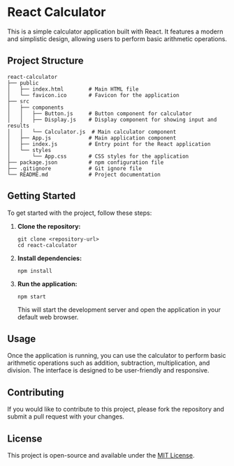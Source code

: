 # React Calculator

This is a simple calculator application built with React. It features a modern and simplistic design, allowing users to perform basic arithmetic operations.

## Project Structure

```
react-calculator
├── public
│   ├── index.html        # Main HTML file
│   └── favicon.ico       # Favicon for the application
├── src
│   ├── components
│   │   ├── Button.js     # Button component for calculator
│   │   ├── Display.js    # Display component for showing input and results
│   │   └── Calculator.js  # Main calculator component
│   ├── App.js            # Main application component
│   ├── index.js          # Entry point for the React application
│   └── styles
│       └── App.css       # CSS styles for the application
├── package.json          # npm configuration file
├── .gitignore            # Git ignore file
└── README.md             # Project documentation
```

## Getting Started

To get started with the project, follow these steps:

1. **Clone the repository:**
   ```
   git clone <repository-url>
   cd react-calculator
   ```

2. **Install dependencies:**
   ```
   npm install
   ```

3. **Run the application:**
   ```
   npm start
   ```

   This will start the development server and open the application in your default web browser.

## Usage

Once the application is running, you can use the calculator to perform basic arithmetic operations such as addition, subtraction, multiplication, and division. The interface is designed to be user-friendly and responsive.

## Contributing

If you would like to contribute to this project, please fork the repository and submit a pull request with your changes.

## License

This project is open-source and available under the [MIT License](LICENSE).